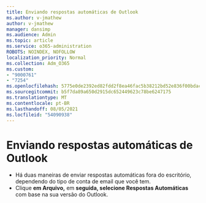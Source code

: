 ```yaml
---
title: Enviando respostas automáticas de Outlook
ms.author: v-jmathew
author: v-jmathew
manager: dansimp
ms.audience: Admin
ms.topic: article
ms.service: o365-administration
ROBOTS: NOINDEX, NOFOLLOW
localization_priority: Normal
ms.collection: Adm_O365
ms.custom:
- "9000761"
- "7254"
ms.openlocfilehash: 5775e0de2392ed82fdd2f8ea46fac5b38212bd52e836f00bdac68b24e31639ba
ms.sourcegitcommit: b5f7da89a650d2915dc652449623c78be6247175
ms.translationtype: MT
ms.contentlocale: pt-BR
ms.lasthandoff: 08/05/2021
ms.locfileid: "54090938"
---
```

# <a name="sending-automatic-replies-from-outlook"></a>Enviando respostas automáticas de Outlook

- Há duas maneiras de enviar respostas automáticas fora do escritório, dependendo do tipo de conta de email que você tem.
- Clique **em Arquivo,** em **seguida, selecione Respostas Automáticas** com base na sua versão do Outlook.
